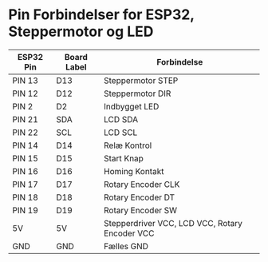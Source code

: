 # Pin Forbindelser for ESP32, Steppermotor og LED

| ESP32 Pin | Board Label | Forbindelse        |
|-----------|-------------|---------------------|
| PIN 13    | D13         | Steppermotor STEP   |
| PIN 12    | D12         | Steppermotor DIR    |
| PIN 2     | D2          | Indbygget LED       |
| PIN 21    | SDA         | LCD SDA             |
| PIN 22    | SCL         | LCD SCL             |
| PIN 14    | D14         | Relæ Kontrol        |
| PIN 15    | D15         | Start Knap          |
| PIN 16    | D16         | Homing Kontakt      |
| PIN 17    | D17         | Rotary Encoder CLK  |
| PIN 18    | D18         | Rotary Encoder DT   |
| PIN 19    | D19         | Rotary Encoder SW   |
| 5V        | 5V          | Stepperdriver VCC, LCD VCC, Rotary Encoder VCC |
| GND       | GND         | Fælles GND          |
